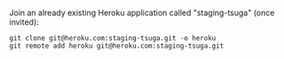 Join an already existing Heroku application called "staging-tsuga" (once invited):
```
git clone git@heroku.com:staging-tsuga.git -o heroku
git remote add heroku git@heroku.com:staging-tsuga.git
```

